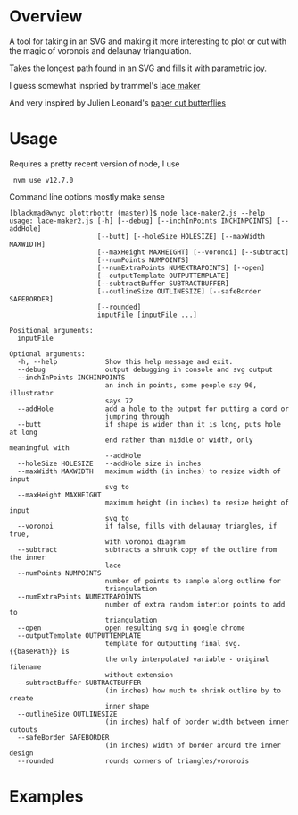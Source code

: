 # Overview
A tool for taking in an SVG and making it more interesting to plot or cut with the magic of voronois and delaunay triangulation.

Takes the longest path found in an SVG and fills it with parametric joy.

I guess somewhat inspried by trammel's [lace maker](https://bitbucket.org/hudson/boxer/src/tip/lace-maker?at=default)

And very inspired by Julien Leonard's [paper cut butterflies](https://julienleonard.com/making-of-paper-cut-butterfly.html)

# Usage
Requires a pretty recent version of node, I use 
     
     nvm use v12.7.0

Command line options mostly make sense

    [blackmad@wnyc plottrbottr (master)]$ node lace-maker2.js --help
    usage: lace-maker2.js [-h] [--debug] [--inchInPoints INCHINPOINTS] [--addHole]
                          [--butt] [--holeSize HOLESIZE] [--maxWidth MAXWIDTH]
                          [--maxHeight MAXHEIGHT] [--voronoi] [--subtract]
                          [--numPoints NUMPOINTS]
                          [--numExtraPoints NUMEXTRAPOINTS] [--open]
                          [--outputTemplate OUTPUTTEMPLATE]
                          [--subtractBuffer SUBTRACTBUFFER]
                          [--outlineSize OUTLINESIZE] [--safeBorder SAFEBORDER]
                          [--rounded]
                          inputFile [inputFile ...]

    Positional arguments:
      inputFile

    Optional arguments:
      -h, --help            Show this help message and exit.
      --debug               output debugging in console and svg output
      --inchInPoints INCHINPOINTS
                            an inch in points, some people say 96, illustrator 
                            says 72
      --addHole             add a hole to the output for putting a cord or 
                            jumpring through
      --butt                if shape is wider than it is long, puts hole at long 
                            end rather than middle of width, only meaningful with 
                            --addHole
      --holeSize HOLESIZE   --addHole size in inches
      --maxWidth MAXWIDTH   maximum width (in inches) to resize width of input 
                            svg to
      --maxHeight MAXHEIGHT
                            maximum height (in inches) to resize height of input 
                            svg to
      --voronoi             if false, fills with delaunay triangles, if true, 
                            with voronoi diagram
      --subtract            subtracts a shrunk copy of the outline from the inner 
                            lace
      --numPoints NUMPOINTS
                            number of points to sample along outline for 
                            triangulation
      --numExtraPoints NUMEXTRAPOINTS
                            number of extra random interior points to add to 
                            triangulation
      --open                open resulting svg in google chrome
      --outputTemplate OUTPUTTEMPLATE
                            template for outputting final svg. {{basePath}} is 
                            the only interpolated variable - original filename 
                            without extension
      --subtractBuffer SUBTRACTBUFFER
                            (in inches) how much to shrink outline by to create 
                            inner shape
      --outlineSize OUTLINESIZE
                            (in inches) half of border width between inner cutouts
      --safeBorder SAFEBORDER
                            (in inches) width of border around the inner design
      --rounded             rounds corners of triangles/voronois
    
 # Examples